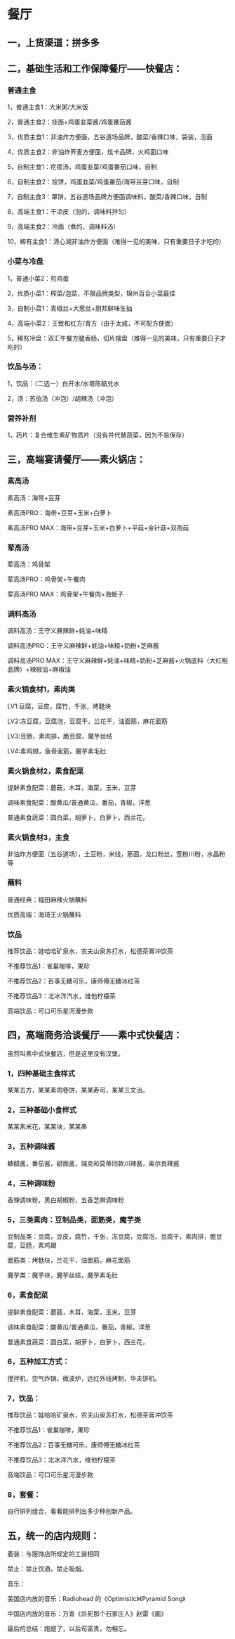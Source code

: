 # 餐厅

## 一，上货渠道：拼多多

## 二，基础生活和工作保障餐厅——快餐店：

### 普通主食

1，普通主食1：大米粥/大米饭

2，普通主食2：挂面+鸡蛋韭菜酱/鸡蛋番茄酱

3，优质主食1：非油炸方便面，五谷道场品牌，酸菜/香辣口味，袋装，泡面

4，优质主食2：非油炸荞麦方便面，炫卡品牌，火鸡面口味

5，自制主食1：疙瘩汤，鸡蛋韭菜/鸡蛋番茄口味，自制

6，自制主食2：烩饼，鸡蛋韭菜/鸡蛋番茄/海带豆芽口味，自制

7，自制主食3：罩饼，五谷道场品牌方便面调味料，酸菜/香辣口味，自制

8，高端主食1：干凉皮（泡的，调味料拌匀）

9，高端主食2：冷面（煮的，调味料汤）

10，稀有主食1：清心湖非油炸方便面（难得一见的美味，只有重要日子才吃的）

### 小菜与冷盘

1，普通小菜2：煎鸡蛋

2，优质小菜1：榨菜/泡菜，不限品牌类型，锦州百合小菜最佳

3，自制小菜1：青椒丝+大葱丝+厨邦鲜味生抽

4，高端小菜2：王致和红方/青方（由于太咸，不可配方便面）

5，稀有冷盘：双汇午餐方腿香肠，切片摆盘（难得一见的美味，只有重要日子才吃的）

### 饮品与汤：

1，饮品：（二选一）白开水/水塔陈醋兑水

2，汤：苏伯汤（冲泡）/胡辣汤（冲泡）

### 营养补剂

1，药片：复合维生素矿物质片（没有并代替蔬菜，因为不易保存）

## 三，高端宴请餐厅——素火锅店：

### 素高汤

素高汤：海带+豆芽

素高汤PRO：海带+豆芽+玉米+白萝卜

素高汤PRO MAX：海带+豆芽+玉米+白萝卜+平菇+金针菇+双孢菇

### 荤高汤

荤高汤：鸡骨架

荤高汤PRO：鸡骨架+午餐肉

荤高汤PRO MAX：鸡骨架+午餐肉+海蛎子

### 调料高汤

调料高汤：王守义麻辣鲜+蚝油+味精

调料高汤PRO：王守义麻辣鲜+蚝油+味精+奶粉+芝麻酱

调料高汤PRO MAX：王守义麻辣鲜+蚝油+味精+奶粉+芝麻酱+火锅底料（大红袍品牌）+辣椒油+麻椒油

### 素火锅食材1，素肉类

LV1:豆腐，豆皮，腐竹，千张，烤麸块

LV2:冻豆腐，豆腐泡，豆腐干，兰花干，油面筋，麻花面筋

LV3:豆肠，素肉排，脆豆腐，魔芋丝结

LV4:素鸡翅，鱼骨面筋，魔芋素毛肚

### 素火锅食材2，素食配菜

提鲜素食配菜：蘑菇，木耳，海菜，玉米，豆芽

调味素食配菜：酸黄瓜/普通黄瓜，番茄，青椒，洋葱

普通素食蔬菜：圆白菜，胡萝卜，白萝卜，西兰花，

### 素火锅食材3，主食

非油炸方便面（五谷道场），土豆粉，米线，筋面，龙口粉丝，宽粉川粉，水晶粉等

### 蘸料

普通经典：福田麻辣火锅蘸料

优质高端：海琦王火锅蘸料

### 饮品

推荐饮品：娃哈哈矿泉水，农夫山泉苏打水，松德茶膏冲饮茶

不推荐饮品1：雀巢咖啡，果珍

不推荐饮品2：百事无糖可乐，康师傅无糖冰红茶

不推荐饮品3：北冰洋汽水，维他柠檬茶

高端饮品：可口可乐星河漫步款

## 四，高端商务洽谈餐厅——素中式快餐店：

虽然叫素中式快餐店，但是这里没有汉堡。

### 1，四种基础主食样式

某某五方，某某素肉卷饼，某某寿司，某某三文治。

### 2，三种基础小食样式

某某素米花，某某块，某某串

### 3，五种调味酱

糖醋酱，番茄酱，甜面酱，瑞克和莫蒂同款川辣酱，奥尔良辣酱

### 4，三种调味粉

香辣调味粉，黑白胡椒粉，五香芝麻调味粉

### 5，三类素肉：豆制品类，面筋类，魔芋类

豆制品类：豆腐，豆皮，腐竹，千张，冻豆腐，豆腐泡，豆腐干，素肉排，脆豆腐，豆肠，素鸡翅

面筋类：烤麸块，兰花干，油面筋，麻花面筋

魔芋类：魔芋块，魔芋丝结，魔芋素毛肚

### 6，素食配菜

提鲜素食配菜：蘑菇，木耳，海菜，玉米，豆芽

调味素食配菜：酸黄瓜/普通黄瓜，番茄，青椒，洋葱

普通素食蔬菜：圆白菜，胡萝卜，白萝卜，西兰花，

### 6，五种加工方式：

搅拌机，空气炸锅，微波炉，远红外线烤制，华夫饼机。

### 7，饮品：

推荐饮品：娃哈哈矿泉水，农夫山泉苏打水，松德茶膏冲饮茶

不推荐饮品1：雀巢咖啡，果珍

不推荐饮品2：百事无糖可乐，康师傅无糖冰红茶

不推荐饮品3：北冰洋汽水，维他柠檬茶

高端饮品：可口可乐星河漫步款

### 8，套餐：

自行排列组合，看看能排列出多少种创新产品。

## 五，统一的店内规则：

着装：与服饰店所规定的工装相同

禁止：禁止饮酒，禁止吸烟。

音乐：

美国店内放的音乐：Radiohead 的《Optimistic》《Pyramid Song》

中国店内放的音乐：万青《杀死那个石家庄人》赵雷《画》

最后的总结：跑题了，以后苟富贵，勿相忘。
